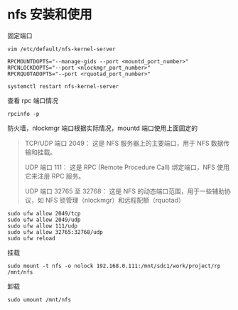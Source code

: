 # nfs 安装和使用

固定端口

`vim /etc/default/nfs-kernel-server`

```
RPCMOUNTDOPTS="--manage-gids --port <mountd_port_number>"
RPCNLOCKDOPTS="--port <nlockmgr_port_number>"
RPCRQUOTADOPTS="--port <rquotad_port_number>"
```

`systemctl restart nfs-kernel-server`

查看 rpc 端口情况

`rpcinfo -p`

防火墙，nlockmgr 端口根据实际情况，mountd 端口使用上面固定的

> TCP/UDP 端口 2049：
这是 NFS 服务器上的主要端口，用于 NFS 数据传输和挂载。
> 
> UDP 端口 111：
这是 RPC (Remote Procedure Call) 绑定端口，NFS 使用它来注册 RPC 服务。
> 
> UDP 端口 32765 至 32768：
这是 NFS 的动态端口范围，用于一些辅助协议，如 NFS 锁管理（nlockmgr）和远程配额（rquotad）

```
sudo ufw allow 2049/tcp
sudo ufw allow 2049/udp
sudo ufw allow 111/udp
sudo ufw allow 32765:32768/udp
sudo ufw reload
```

挂载

```
sudo mount -t nfs -o nolock 192.168.0.111:/mnt/sdc1/work/project/rp /mnt/nfs
```

卸载

```
sudo umount /mnt/nfs
```